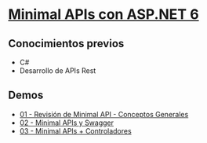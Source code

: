 # [Minimal APIs con ASP.NET 6](https://youtu.be/iSrNS_7V5pc)

## **Conocimientos previos**  
* C#
* Desarrollo de APIs Rest

## **Demos**  
* [01 - Revisión de Minimal API - Conceptos Generales](Demo1)
* [02 - Minimal APIs y Swagger](Demo2)
* [03 - Minimal APIs + Controladores](Demo3)